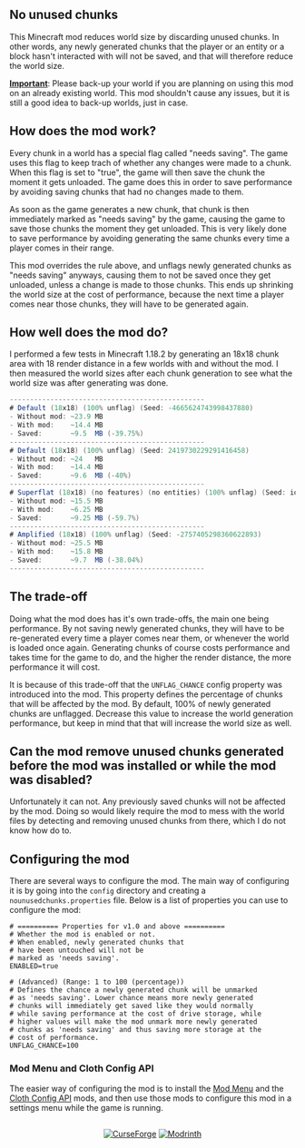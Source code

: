 ## No unused chunks
This Minecraft mod reduces world size by discarding unused chunks.
In other words, any newly generated chunks that the player or an entity or a block hasn't interacted with will not be saved, and that will therefore reduce the world size. 
 
<ins><b>Important</b></ins>: Please back-up your world if you are planning on using this mod on an already existing world.
This mod shouldn't cause any issues, but it is still a good idea to back-up worlds, just in case.

## How does the mod work?
Every chunk in a world has a special flag called "needs saving". The game uses this flag to keep trach of whether any changes were made to a chunk. When this flag is set to "true", the game will then save the chunk the moment it gets unloaded. The game does this in order to save performance by avoiding saving chunks that had no changes made to them. 
 
As soon as the game generates a new chunk, that chunk is then immediately marked as "needs saving" by the game, causing the game to save those chunks the moment they get unloaded. This is very likely done to save performance by avoiding generating the same chunks every time a player comes in their range. 
 
This mod overrides the rule above, and unflags newly generated chunks as "needs saving" anyways, causing them to not be saved once they get unloaded, unless a change is made to those chunks. This ends up shrinking the world size at the cost of performance, because the next time a player comes near those chunks, they will have to be generated again.

## How well does the mod do?
I performed a few tests in Minecraft 1.18.2 by generating an 18x18 chunk area with 18 render distance in a few worlds with and without the mod. I then measured the world sizes after each chunk generation to see what the world size was after generating was done.
```cs
------------------------------------------------
# Default (18x18) (100% unflag) (Seed: -4665624743998437880)
- Without mod: ~23.9 MB
- With mod:    ~14.4 MB
- Saved:       ~9.5  MB (-39.75%)
------------------------------------------------
# Default (18x18) (100% unflag) (Seed: 2419730229291416458)
- Without mod: ~24   MB
- With mod:    ~14.4 MB
- Saved:       ~9.6  MB (-40%)
------------------------------------------------
# Superflat (18x18) (no features) (no entities) (100% unflag) (Seed: idk)
- Without mod: ~15.5 MB
- With mod:    ~6.25 MB
- Saved:       ~9.25 MB (-59.7%)
------------------------------------------------
# Amplified (18x18) (100% unflag) (Seed: -2757405298360622893)
- Without mod: ~25.5 MB
- With mod:    ~15.8 MB
- Saved:       ~9.7  MB (-38.04%)
------------------------------------------------
```

## The trade-off
Doing what the mod does has it's own trade-offs, the main one being performance. By not saving newly generated chunks, they will have to be re-generated every time a player comes near them, or whenever the world is loaded once again. Generating chunks of course costs performance and takes time for the game to do, and the higher the render distance, the more performance it will cost. 
 
It is because of this trade-off that the `UNFLAG_CHANCE` config property was introduced into the mod. This property defines the percentage of chunks that will be affected by the mod. By default, 100% of newly generated chunks are unflagged. Decrease this value to increase the world generation performance, but keep in mind that that will increase the world size as well.

## Can the mod remove unused chunks generated before the mod was installed or while the mod was disabled?
Unfortunately it can not. Any previously saved chunks will not be affected by the mod. Doing so would likely require the mod to mess with the world files by detecting and removing unused chunks from there, which I do not know how do to.

## Configuring the mod
There are several ways to configure the mod. The main way of configuring it is by going into the `config` directory and creating a `nounusedchunks.properties` file.
Below is a list of properties you can use to configure the mod:
```properties
# ========== Properties for v1.0 and above ==========
# Whether the mod is enabled or not.
# When enabled, newly generated chunks that
# have been untouched will not be
# marked as 'needs saving'.
ENABLED=true

# (Advanced) (Range: 1 to 100 (percentage))
# Defines the chance a newly generated chunk will be unmarked
# as 'needs saving'. Lower chance means more newly generated
# chunks will immediately get saved like they would normally
# while saving performance at the cost of drive storage, while
# higher values will make the mod unmark more newly generated
# chunks as 'needs saving' and thus saving more storage at the
# cost of performance.
UNFLAG_CHANCE=100
```

### Mod Menu and Cloth Config API
The easier way of configuring the mod is to install the [Mod Menu](https://www.curseforge.com/minecraft/mc-mods/modmenu) and the [Cloth Config API](https://www.curseforge.com/minecraft/mc-mods/cloth-config) mods, and then use those mods to configure this mod in a settings menu while the game is running.

##
<p align=center>
  <a href="https://www.curseforge.com/minecraft/mc-mods/no-unused-chunks-fabric"><img alt="CurseForge" src="https://cf.way2muchnoise.eu/645755.svg"/></a>
  <a href="https://modrinth.com/mod/no-unused-chunks-fabric"><img alt="Modrinth" src="https://img.shields.io/modrinth/dt/U8avpWmO?label=Modrinth"></a>
</p>
